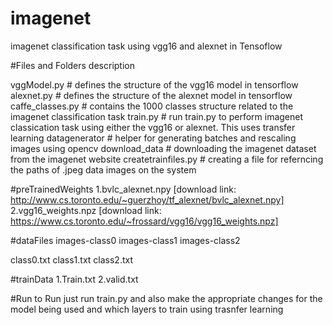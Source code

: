 # imagenet
imagenet classification task using vgg16 and alexnet in Tensoflow 

#Files and Folders description

vggModel.py    		# defines the structure of the vgg16 model in tensorflow
alexnet.py     		# defines the structure of the alexnet model in tensorflow
caffe_classes.py 	# contains the 1000 classes structure related to the imagenet classification task
train.py   		# run train.py to perform imagenet classication task using either the vgg16 or alexnet. This uses transfer learning
datagenerator		# helper for generating batches and rescaling images using opencv
download_data		# downloading the imagenet dataset from the imagenet website
createtrainfiles.py	# creating a file for referncing the paths of .jpeg data images on the system

#preTrainedWeights 
1.bvlc_alexnet.npy	[download link: http://www.cs.toronto.edu/~guerzhoy/tf_alexnet/bvlc_alexnet.npy]
2.vgg16_weights.npz    [download link: https://www.cs.toronto.edu/~frossard/vgg16/vgg16_weights.npz]

#dataFiles
images-class0 
images-class1 
images-class2

class0.txt
class1.txt
class2.txt

#trainData
1.Train.txt
2.valid.txt

#Run
to Run just run train.py and also make the appropriate changes for the model being used and which layers to train using trasnfer learning









